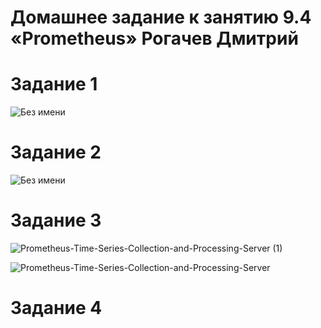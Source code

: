 # Домашнее задание к занятию 9.4 «Prometheus» Рогачев Дмитрий 


# Задание 1

![Без имени](https://user-images.githubusercontent.com/118626944/209464255-ba043cad-7523-4a2e-85aa-a7628be6d15f.jpg)

# Задание 2

![Без имени](https://user-images.githubusercontent.com/118626944/209464503-9105beb9-b170-4bfa-a90c-47264a89f930.jpg)

# Задание 3

![Prometheus-Time-Series-Collection-and-Processing-Server (1)](https://user-images.githubusercontent.com/118626944/209466054-135799c7-19c7-49e6-a357-232414537d0c.png)

![Prometheus-Time-Series-Collection-and-Processing-Server](https://user-images.githubusercontent.com/118626944/209466055-f76db477-1bb5-4f36-b409-bd02f3c24476.png)
# Задание 4
